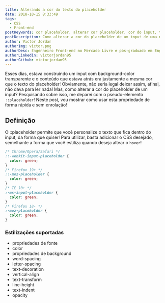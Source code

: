 ```yaml
---
title: Alterando a cor do texto do placeholder
date: 2018-10-15 8:33:49
tags:
  - CSS
  - Front-end
postKeywords: cor placeholder, alterar cor placeholder, cor do input, texto input, como alterar css placeholder, css placeholder
postDescription: Como alterar a cor do placeholder de um input de uma maneira fácil e rápida!
author: Victor Jordan
authorImg: victor.png
authorDesc: Engenheiro Front-end no Mercado Livre e pós-graduado em Engenharia de Software pela PUC-MG e formado em Banco de Dados pela Fatec, apaixonado por usabilidade, performance e UX!
authorLinkedin: victorjordan95
authorGithub: victorjordan95
---
```


Esses dias, estava construindo um input com background-color transparente e o conteúdo que estava atrás era justamente a mesma cor que o texto do placeholder! Obviamente, não seria legal deixar assim, afinal, não dava para ler nada! Mas, como alterar a cor do placeholder de um input? Pesquisando sobre isso, me deparei com o pseudo-elemento `::placeholder`! Neste post, vou mostrar como usar esta propriedade de forma rápida e sem enrolação!

<!-- more -->

## Definição

O ::placeholder permite que você personalize o texto que fica dentro do input, da forma que quiser! Para utilizar, basta adicionar o CSS desejado, semelhante a forma que você estiliza quando deseja altear o `hover`!

```css
/* Chrome/Opera/Safari */
::-webkit-input-placeholder {
  color: green;
}
/* Firefox 19+ */
::-moz-placeholder {
  color: green;
}
/* IE 10+ */
:-ms-input-placeholder {
  color: green;
}
/* Firefox 18- */
:-moz-placeholder {
  color: green;
}
```

### Estilizações suportadas

- propriedades de fonte
- color
- propriedades de background
- word-spacing
- letter-spacing
- text-decoration
- vertical-align
- text-transform
- line-height
- text-indent
- opacity
